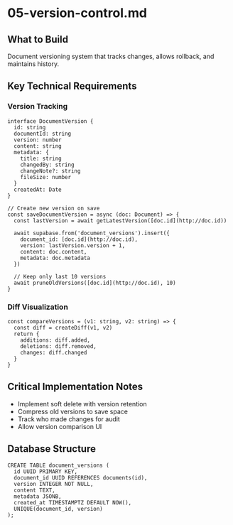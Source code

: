 # 05-version-control.md

## What to Build

Document versioning system that tracks changes, allows rollback, and maintains history.

## Key Technical Requirements

### Version Tracking

```
interface DocumentVersion {
  id: string
  documentId: string
  version: number
  content: string
  metadata: {
    title: string
    changedBy: string
    changeNote?: string
    fileSize: number
  }
  createdAt: Date
}

// Create new version on save
const saveDocumentVersion = async (doc: Document) => {
  const lastVersion = await getLatestVersion([doc.id](http://doc.id))
  
  await supabase.from('document_versions').insert({
    document_id: [doc.id](http://doc.id),
    version: lastVersion.version + 1,
    content: doc.content,
    metadata: doc.metadata
  })
  
  // Keep only last 10 versions
  await pruneOldVersions([doc.id](http://doc.id), 10)
}
```

### Diff Visualization

```
const compareVersions = (v1: string, v2: string) => {
  const diff = createDiff(v1, v2)
  return {
    additions: diff.added,
    deletions: diff.removed,
    changes: diff.changed
  }
}
```

## Critical Implementation Notes

- Implement soft delete with version retention
- Compress old versions to save space
- Track who made changes for audit
- Allow version comparison UI

## Database Structure

```
CREATE TABLE document_versions (
  id UUID PRIMARY KEY,
  document_id UUID REFERENCES documents(id),
  version INTEGER NOT NULL,
  content TEXT,
  metadata JSONB,
  created_at TIMESTAMPTZ DEFAULT NOW(),
  UNIQUE(document_id, version)
);
```